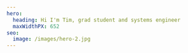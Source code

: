 ```yaml
---
hero:
  heading: Hi I'm Tim, grad student and systems engineer
  maxWidthPX: 652
seo:
  image: /images/hero-2.jpg
---
```


